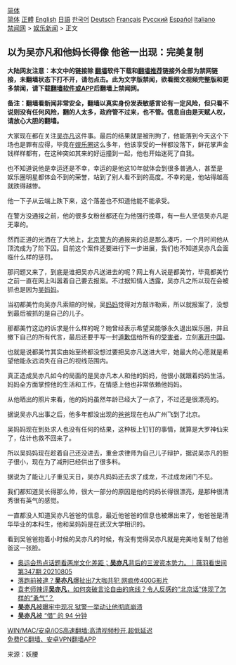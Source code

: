  <!-- 面包屑导航 --> <div class="breadcrumb"><!-- GTranslate: https://gtranslate.io/ -->  <div class="switcher notranslate">  <div class="selected">  <a href="#" onclick="return false;"> 简体</a>  </div>  <div class="option">  <a href="https://www.bannedbook.org" onclick="doGTranslate('zh-CN|zh-CN');jQuery('div.switcher div.selected a').html(jQuery(this).html());return false;" title="简体中文" class="nturl selected"> 简体</a>  <a href="https://www.bannedbook.org/zh-tw/" onclick="doGTranslate('zh-CN|zh-TW');jQuery('div.switcher div.selected a').html(jQuery(this).html());return false;" title="繁體中文" class="nturl"> 正體</a>  <a href="https://www.bannedbook.org/en/" onclick="doGTranslate('zh-CN|en');jQuery('div.switcher div.selected a').html(jQuery(this).html());return false;" title="English" class="nturl"> English</a>  <a href="https://www.bannedbook.org/ja/" onclick="doGTranslate('zh-CN|ja');jQuery('div.switcher div.selected a').html(jQuery(this).html());return false;" title="日本語" class="nturl"> 日語</a>  <a href="https://www.bannedbook.org/ko/" onclick="doGTranslate('zh-CN|ko');jQuery('div.switcher div.selected a').html(jQuery(this).html());return false;" title="한국어" class="nturl"> 한국어</a>  <a href="https://www.bannedbook.org/de/" onclick="doGTranslate('zh-CN|de');jQuery('div.switcher div.selected a').html(jQuery(this).html());return false;" title="Deutsch" class="nturl"> Deutsch</a>  <a href="https://www.bannedbook.org/fr/" onclick="doGTranslate('zh-CN|fr');jQuery('div.switcher div.selected a').html(jQuery(this).html());return false;" title="Français" class="nturl"> Français</a>  <a href="https://www.bannedbook.org/ru/" onclick="doGTranslate('zh-CN|ru');jQuery('div.switcher div.selected a').html(jQuery(this).html());return false;" title="Русский" class="nturl"> Русский</a>  <a href="https://www.bannedbook.org/es/" onclick="doGTranslate('zh-CN|es');jQuery('div.switcher div.selected a').html(jQuery(this).html());return false;" title="Español" class="nturl"> Español</a>  <a href="https://www.bannedbook.org/it/" onclick="doGTranslate('zh-CN|it');jQuery('div.switcher div.selected a').html(jQuery(this).html());return false;" title="Italiano" class="nturl"> Italiano</a>  </div>  </div>      <div class='breadcrumb-sub'><!-- Breadcrumb NavXT 6.3.0 --> <a href="https://www.bannedbook.org/" class="home">禁闻网</a> &gt; <a href="https://www.bannedbook.org/bnews/yule/" class="category">娱乐新闻</a> &gt; 正文</div></div><h2>以为吴亦凡和他妈长得像 他爸一出现：完美复制</h2> <p class="notice"><b>大陆网友注意：本文中的链接除 <a href="https://github.com/bannedbook/fanqiang" >翻墙</a>软件下载和<a href="https://github.com/killgcd/justmysocks/blob/master/README.md">翻墙推荐</a>链接外全部为禁网链接，未翻墙状态下打不开，请勿点击。此为文字版禁闻，欲看图文视频完整版和更多禁闻，请下载<a href="https://github.com/bannedbook/fanqiang">翻墙软件或APP</a>后翻墙上禁闻网。</p><p>备注：翻墙看新闻非常安全，翻墙以真实身份发表敏感言论有一定风险，但只看不说则没有任何风险，翻的人太多，政府管不过来，也不管。信息自由是天赋人权，请放心大胆的翻墙。</b></p>  <div class="entry"> <p id="conimg">大家现在都在关注<a href="https://www.bannedbook.org/bnews/tag/%e5%90%b4%e4%ba%a6%e5%87%a1/" class="st_tag internal_tag" rel="tag" title="标签 吴亦凡 下的日志">吴亦凡</a>这件事。最后的结果就是被刑拘了，他能落到今天这个下场也是罪有应得，毕竟在<a href="https://www.bannedbook.org/bnews/tag/%e5%a8%b1%e4%b9%90%e5%9c%88/" class="st_tag internal_tag" rel="tag" title="标签 娱乐圈 下的日志">娱乐圈</a>这么多年，他该享受的一样都没落下，鲜花掌声金钱样样都有，在这种突如其来的好运撞到一起，他也开始迷死了自我。</p> <p>也不知道说他是幸运还是不幸，幸运的是他这10年就体会到很多普通人，甚至是娱乐圈明星都体会不到的荣誉，站到了别人看不到的高度。不幸的是，他站得越高就跌得越惨。</p> <p>他一下子从云端上跌下来，这个落差也不知道他能不能承受。</p> <p>在警方没通报之前，他的很多女粉丝都还在为他强行挽尊，有一些人坚信吴亦凡是无辜的。</p> <p>然而正道的光洒在了大地上，<a href="https://www.bannedbook.org/bnews/tag/%E5%8C%97%E4%BA%AC%E8%AD%A6%E6%96%B9/" class="st_tag internal_tag" rel="tag" title="标签 北京警方 下的日志">北京警方</a>的通报来的总是那么凑巧，一个月时间他从顶流成为了阶下囚。目前这个案件还要进行下一步进展，我们也不知道吴亦凡会面临什么样的惩罚。</p>  <p>那问题又来了，到底是谁把吴亦凡送进去的呢？网上有人说是都美竹，毕竟都美竹之前一直在网上叫嚣着自己要去报案。不过据知情人透露，吴亦凡之所以现在会被抓也是因为<a href="https://www.bannedbook.org/bnews/tag/%E5%90%B4%E5%A6%88%E5%A6%88/" class="st_tag internal_tag" rel="tag" title="标签 吴妈妈 下的日志">吴妈妈</a>。</p> <p>当初都美竹向吴亦凡索赔的时候，吴<a href="https://www.bannedbook.org/bnews/tag/%e5%a6%88%e5%a6%88/" class="st_tag internal_tag" rel="tag" title="标签 妈妈 下的日志">妈妈</a>觉得对方敲诈勒索，所以就报案了，没想到最后被抓的是自己的儿子。</p> <p>那都美竹这边的诉求是什么样的呢？她曾经表示希望吴能够永久退出娱乐圈，并且撤下自己的所有代言，最后还要手写一封<a href="https://www.bannedbook.org/bnews/tag/%E9%81%93%E6%AD%89%E4%BF%A1/" class="st_tag internal_tag" rel="tag" title="标签 道歉信 下的日志">道歉信</a>给所有的<a href="https://www.bannedbook.org/bnews/tag/%e5%8f%97%e5%ae%b3%e8%80%85/" class="st_tag internal_tag" rel="tag" title="标签 受害者 下的日志">受害者</a>，立刻<a href="https://www.bannedbook.org/bnews/tag/%e7%a6%bb%e5%bc%80%e4%b8%ad%e5%9b%bd/" class="st_tag internal_tag" rel="tag" title="标签 离开中国 下的日志">离开中国</a>。</p> <p>也就是说都美竹其实由始至终都没想过要把吴亦凡送进大牢，她最大的心愿就是希望他能永远消失在自己的视线范围内。</p> <p>真正造成吴亦凡如今的局面的是吴亦凡本人和他的妈妈，他很小就跟着妈妈生活。妈妈全方面掌控他的生活和工作，在情感上他也非常依赖他妈妈。</p>  <p>从他晒出的照片来看，他的妈妈虽然年龄已经大了一点了，不过还是很漂亮的。</p> <p>据说吴亦凡出事之后，他多年都没出现的<a href="https://www.bannedbook.org/bnews/tag/%e7%88%b8%e7%88%b8/" class="st_tag internal_tag" rel="tag" title="标签 爸爸 下的日志">爸爸</a>现在也从广州飞到了北京。</p> <p>吴妈妈现在到处求人也没有任何的结果，这种板上钉钉的事情，就算是大罗神仙来了，估计也救不回来了。</p> <p>所以吴妈妈现在趁着自己还没进去，重金求律师为自己儿子辩护，据说吴亦凡的胆子很小，现在为了减刑已经供出了很多料。</p> <p>据说为了能让儿子重见天日，吴亦凡妈妈还去求了成龙，不过成龙闭门不见。</p>  <p>我们都知道吴长得那么帅，很大一部分的原因是他的妈妈长得很漂亮，是那种很清秀很有英气的感觉。</p> <p>一直都没人知道吴亦凡爸爸的信息，最近他爸爸的信息也被爆出来了，他爸爸是清华毕业的本科生，他和吴妈妈是在武汉大学相识的。</p> <p>看到吴爸爸抱着小时候的吴亦凡的时候，有没有觉得吴亦凡就是完美地复制了他爸爸这一张脸。</p> <ul class='op-related-articles' title='相关阅读'> <li><a href='https://www.bannedbook.org/bnews/bannedvideo/20210806/1601250.html' target='_blank'>奥运会热点话题看两岸文化差距；<b>吴亦凡</b>背后的三波资本势力。｜薇羽看世间 第347期 20210805</a></li> <li><a href='https://www.bannedbook.org/bnews/yule/20210806/1601241.html' target='_blank'>落跑前被逮？<b>吴亦凡</b>爆扯出7大咖共犯 网疯传400G影片</a></li> <li><a href='https://www.bannedbook.org/bnews/bannedvideo/20210806/1601112.html' target='_blank'>袁老师辣评<b>吴亦凡</b>，如何突破言论自由的底线？令人反感的“北京话”体现了怎样的“勇气”？</a></li> <li><a href='https://www.bannedbook.org/bnews/yule/20210806/1601030.html' target='_blank'><b>吴亦凡</b>被曝牢中现况 狱警一举动让他彻底崩溃</a></li> <li><a href='https://www.bannedbook.org/bnews/ssgc/20210805/1600929.html' target='_blank'><b>吴亦凡</b>被 “借” 的 94 分钟</a></li> </ul> <p class="texttj"> <a href="https://github.com/bannedbook/fanqiang/wiki/V2ray%E6%9C%BA%E5%9C%BA" target="_blank">WIN/MAC/安卓/iOS高速翻墙:高清视频秒开,超低延迟</a><br/> <a href="https://github.com/bannedbook/fanqiang/wiki/%E7%A6%81%E9%97%BB%E7%BD%91%E5%AE%89%E5%8D%93%E7%BF%BB%E5%A2%99%E6%96%B0%E9%97%BBAPP" target="_blank">免费PC翻墙、安卓VPN翻墙APP</a></p><p> 来源：妖腰 </p> <a name='sharetosocial'></a>  <div style="margin-bottom:5px;padding-bottom:5px;clear:both"> <div id="archive-pix-1" class="banner-ads"> <!-- AuctionX Display platform tag START --> <div id="26318x728x90x621x_ADSLOT2" clicktrack="%%CLICK_URL_ESC%%"></div> <!-- AuctionX Display platform tag END --> </div> <div id="archive-pix-2" class="banner-ads"> <!-- AuctionX Display platform tag START --> <div id="26315x300x250x621x_ADSLOT2" clicktrack="%%CLICK_URL_ESC%%"></div> <!-- AuctionX Display platform tag END --> </div> </div>  <div id="archive-pix-1" class="banner-ads"> <!-- AuctionX Display platform tag START --> <div id="26318x728x90x621x_ADSLOT3" clicktrack="%%CLICK_URL_ESC%%"></div> <!-- AuctionX Display platform tag END --> </div> </div><!--END ENTRY--> 